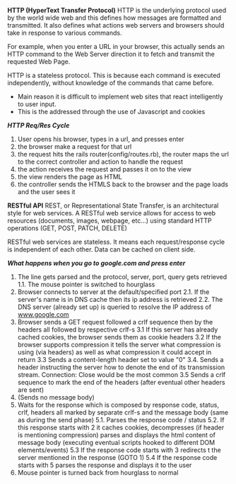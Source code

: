 **HTTP (HyperText Transfer Protocol)**
HTTP is the underlying protocol used by the world wide web and this defines how messages are formatted and transmitted. It also defines what actions web servers and browsers should take in response to various commands.

For example, when you enter a URL in your browser, this actually sends an HTTP command to the Web Server direction it to fetch and transmit the requested Web Page.

HTTP is a stateless protocol. This is because each command is executed independently, without knowledge of the commands that came before.
  - Main reason it is difficult to implement web sites that react intelligently to user input.
  - This is the addressed through the use of Javascript and cookies

***HTTP Req/Res Cycle***
1. User opens his browser, types in a url, and presses enter
2. the browser make a request for that url
3. the request hits the rails router(config/routes.rb), the router maps the url to the correct controller and action to handle the request
4. the action receives the request and passes it on to the view
5. the view renders the page as HTML
6. the controller sends the HTMLS back to the browser and the page loads and the user sees it

**RESTful API**
REST, or Representational State Transfer, is an architectural style for web services. A RESTful web service allows for access to web resources (documents, images, webpage, etc...) using standard HTTP operations (GET, POST, PATCH, DELETE)

RESTful web services are stateless. It means each request/response cycle is independent of each other. Data can be cached on client side.

***What happens when you go to google.com and press enter***
1. The line gets parsed and the protocol, server, port, query gets retrieved
  1.1. The mouse pointer is switched to hourglass
2. Browser connects to server at the default/specified port
  2.1. If the server's name is in DNS cache then its ip address is retrieved
  2.2. The DNS server (already set up) is queried to resolve the IP address of www.google.com
3. Browser sends a GET request followed a crlf sequence then by the headers all followed by respective crlf-s
  3.1 If this server has already cached cookies, the browser sends them as cookie headers
  3.2 If the browser supports compression it tells the server what compression is using (via headers) as well as what compression it could accept in return
  3.3 Sends a content-length header set to value "0"
  3.4. Sends a header instructing the server how to denote the end of its transmission stream. Connection: Close would be the most common
  3.5 Sends a crlf sequence to mark the end of the headers (after eventual other headers are sent)
4. (Sends no message body)
5. Waits for the response which is composed by response code, status, crlf, headers all marked by separate crlf-s and the message body (same as during the send phase)
  5.1. Parses the response code / status
  5.2. If this response starts with 2 it caches cookies, decompresses (if header is mentioning compression) parses and displays the html content of message body (executing eventual scripts hooked to different DOM elements/events)
  5.3 If the response code starts with 3 redirects t the server mentioned in the response (GOTO 1)
  5.4 If the response code starts with 5 parses the response and displays it to the user
6. Mouse pointer is turned back from hourglass to normal
